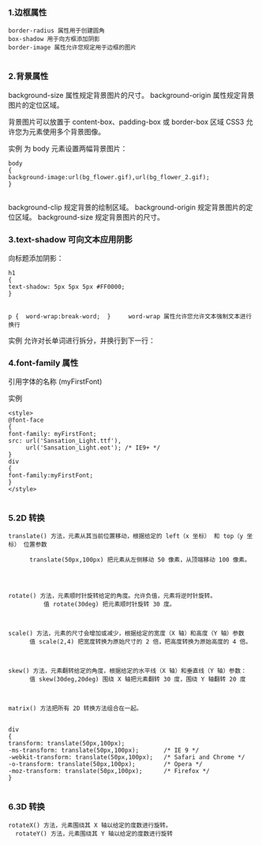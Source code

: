 ### 1.边框属性

```
border-radius 属性用于创建圆角
box-shadow 用于向方框添加阴影
border-image 属性允许您规定用于边框的图片
```

![点击并拖拽以移动](data:image/gif;base64,R0lGODlhAQABAPABAP///wAAACH5BAEKAAAALAAAAAABAAEAAAICRAEAOw==)

### 2.背景属性

background-size 属性规定背景图片的尺寸。
background-origin 属性规定背景图片的定位区域。

背景图片可以放置于 content-box、padding-box 或 border-box 区域
CSS3 允许您为元素使用多个背景图像。

实例
为 body 元素设置两幅背景图片：

```
body
{ 
background-image:url(bg_flower.gif),url(bg_flower_2.gif);
}
```

![点击并拖拽以移动](data:image/gif;base64,R0lGODlhAQABAPABAP///wAAACH5BAEKAAAALAAAAAABAAEAAAICRAEAOw==)

background-clip 规定背景的绘制区域。
background-origin 规定背景图片的定位区域。
background-size 规定背景图片的尺寸。

### 3.text-shadow 可向文本应用阴影

向标题添加阴影：

```
h1
{
text-shadow: 5px 5px 5px #FF0000;
}
```

![点击并拖拽以移动](data:image/gif;base64,R0lGODlhAQABAPABAP///wAAACH5BAEKAAAALAAAAAABAAEAAAICRAEAOw==)

`p {  word-wrap:break-word;  }     word-wrap 属性允许您允许文本强制文本进行换行`


实例
允许对长单词进行拆分，并换行到下一行：

### 4.font-family 属性

引用字体的名称 (myFirstFont)

实例

```
<style> 
@font-face
{
font-family: myFirstFont;
src: url('Sansation_Light.ttf'),
     url('Sansation_Light.eot'); /* IE9+ */
}
div
{
font-family:myFirstFont;
}
</style>
```

![点击并拖拽以移动](data:image/gif;base64,R0lGODlhAQABAPABAP///wAAACH5BAEKAAAALAAAAAABAAEAAAICRAEAOw==)

### 5.2D 转换

```
translate() 方法，元素从其当前位置移动，根据给定的 left（x 坐标） 和 top（y 坐标） 位置参数

      translate(50px,100px) 把元素从左侧移动 50 像素，从顶端移动 100 像素。




rotate() 方法，元素顺时针旋转给定的角度。允许负值，元素将逆时针旋转。
          值 rotate(30deg) 把元素顺时针旋转 30 度。



scale() 方法，元素的尺寸会增加或减少，根据给定的宽度（X 轴）和高度（Y 轴）参数
      值 scale(2,4) 把宽度转换为原始尺寸的 2 倍，把高度转换为原始高度的 4 倍。



skew() 方法，元素翻转给定的角度，根据给定的水平线（X 轴）和垂直线（Y 轴）参数：
      值 skew(30deg,20deg) 围绕 X 轴把元素翻转 30 度，围绕 Y 轴翻转 20 度



matrix() 方法把所有 2D 转换方法组合在一起。
```

![点击并拖拽以移动](data:image/gif;base64,R0lGODlhAQABAPABAP///wAAACH5BAEKAAAALAAAAAABAAEAAAICRAEAOw==)

```
div
{
transform: translate(50px,100px);
-ms-transform: translate(50px,100px);		/* IE 9 */
-webkit-transform: translate(50px,100px);	/* Safari and Chrome */
-o-transform: translate(50px,100px);		/* Opera */
-moz-transform: translate(50px,100px);		/* Firefox */
}
```

![点击并拖拽以移动](data:image/gif;base64,R0lGODlhAQABAPABAP///wAAACH5BAEKAAAALAAAAAABAAEAAAICRAEAOw==)

### 6.3D 转换

```
rotateX() 方法，元素围绕其 X 轴以给定的度数进行旋转。
  rotateY() 方法，元素围绕其 Y 轴以给定的度数进行旋转
```

![点击并拖拽以移动](data:image/gif;base64,R0lGODlhAQABAPABAP///wAAACH5BAEKAAAALAAAAAABAAEAAAICRAEAOw==)